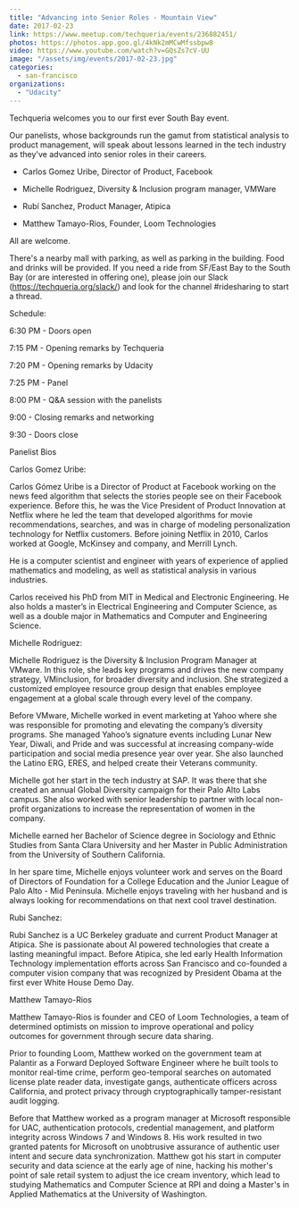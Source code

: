 ```yaml
---
title: "Advancing into Senior Roles - Mountain View"
date: 2017-02-23
link: https://www.meetup.com/techqueria/events/236882451/
photos: https://photos.app.goo.gl/4kNk2mMCwMfssbpw8
video: https://www.youtube.com/watch?v=GQsZs7cV-UU
image: "/assets/img/events/2017-02-23.jpg"
categories:
  - san-francisco
organizations:
  - "Udacity"
---
```


Techqueria welcomes you to our first ever South Bay event.

Our panelists, whose backgrounds run the gamut from statistical analysis to product management, will speak about lessons learned in the tech industry as they've advanced into senior roles in their careers.

- Carlos Gomez Uribe, Director of Product, Facebook

- Michelle Rodriguez, Diversity & Inclusion program manager, VMWare

- Rubí Sanchez, Product Manager, Atipica

- Matthew Tamayo-Rios, Founder, Loom Technologies

All are welcome.

There's a nearby mall with parking, as well as parking in the building. Food and drinks will be provided. If you need a ride from SF/East Bay to the South Bay (or are interested in offering one), please join our Slack (https://techqueria.org/slack/) and look for the channel #ridesharing to start a thread.

Schedule:

6:30 PM - Doors open

7:15 PM - Opening remarks by Techqueria

7:20 PM - Opening remarks by Udacity

7:25 PM - Panel

8:00 PM - Q&A session with the panelists

9:00 - Closing remarks and networking

9:30 - Doors close

Panelist Bios

Carlos Gomez Uribe:

Carlos Gómez Uribe is a Director of Product at Facebook working on the news feed algorithm that selects the stories people see on their Facebook experience. Before this, he was the Vice President of Product Innovation at Netflix where he led the team that developed algorithms for movie recommendations, searches, and was in charge of modeling personalization technology for Netflix customers. Before joining Netflix in 2010, Carlos worked at Google, McKinsey and company, and Merrill Lynch.

He is a computer scientist and engineer with years of experience of applied mathematics and modeling, as well as statistical analysis in various industries.

Carlos received his PhD from MIT in Medical and Electronic Engineering. He also holds a master’s in Electrical Engineering and Computer Science, as well as a double major in Mathematics and Computer and Engineering Science.

Michelle Rodriguez:

Michelle Rodriguez is the Diversity & Inclusion Program Manager at VMware. In this role, she leads key programs and drives the new company strategy, VMinclusion, for broader diversity and inclusion. She strategized a customized employee resource group design that enables employee engagement at a global scale through every level of the company.

Before VMware, Michelle worked in event marketing at Yahoo where she was responsible for promoting and elevating the company’s diversity programs. She managed Yahoo’s signature events including Lunar New Year, Diwali, and Pride and was successful at increasing company-wide participation and social media presence year over year. She also launched the Latino ERG, ERES, and helped create their Veterans community.

Michelle got her start in the tech industry at SAP. It was there that she created an annual Global Diversity campaign for their Palo Alto Labs campus. She also worked with senior leadership to partner with local non-profit organizations to increase the representation of women in the company.

Michelle earned her Bachelor of Science degree in Sociology and Ethnic Studies from Santa Clara University and her Master in Public Administration from the University of Southern California.

In her spare time, Michelle enjoys volunteer work and serves on the Board of Directors of Foundation for a College Education and the Junior League of Palo Alto - Mid Peninsula. Michelle enjoys traveling with her husband and is always looking for recommendations on that next cool travel destination.

Rubi Sanchez:

Rubi Sanchez is a UC Berkeley graduate and current Product Manager at Atipica. She is passionate about AI powered technologies that create a lasting meaningful impact. Before Atipica, she led early Health Information Technology implementation efforts across San Francisco and co-founded a computer vision company that was recognized by President Obama at the first ever White House Demo Day.

Matthew Tamayo-Rios

Matthew Tamayo-Rios is founder and CEO of Loom Technologies, a team of determined optimists on mission to improve operational and policy outcomes for government through secure data sharing.

Prior to founding Loom, Matthew worked on the government team at Palantir as a Forward Deployed Software Engineer where he built tools to monitor real-time crime, perform geo-temporal searches on automated license plate reader data, investigate gangs, authenticate officers across California, and protect privacy through cryptographically tamper-resistant audit logging.

Before that Matthew worked as a program manager at Microsoft responsible for UAC, authentication protocols, credential management, and platform integrity across Windows 7 and Windows 8. His work resulted in two granted patents for Microsoft on unobtrusive assurance of authentic user intent and secure data synchronization.
Matthew got his start in computer security and data science at the early age of nine, hacking his mother's point of sale retail system to adjust the ice cream inventory, which lead to studying Mathematics and Computer Science at RPI and doing a Master's in Applied Mathematics at the University of Washington.
